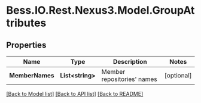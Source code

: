 # Bess.IO.Rest.Nexus3.Model.GroupAttributes
## Properties

Name | Type | Description | Notes
------------ | ------------- | ------------- | -------------
**MemberNames** | **List&lt;string&gt;** | Member repositories&#39; names | [optional] 

[[Back to Model list]](../README.md#documentation-for-models) [[Back to API list]](../README.md#documentation-for-api-endpoints) [[Back to README]](../README.md)

